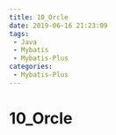 ```yaml
---
title: 10_Orcle
date: 2019-06-16 ‏‎‏‎‏‎21:23:09
tags: 
 - Java
 - Mybatis
 - Mybatis-Plus
categories:
 - Mybatis-Plus
---
```


# 10_Orcle